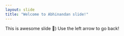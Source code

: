```yaml
---
layout: slide
title: "Welcome to Abhinandan slide!"
---
```

This is awesome slide :tada:)
Use the left arrow to go back! 
